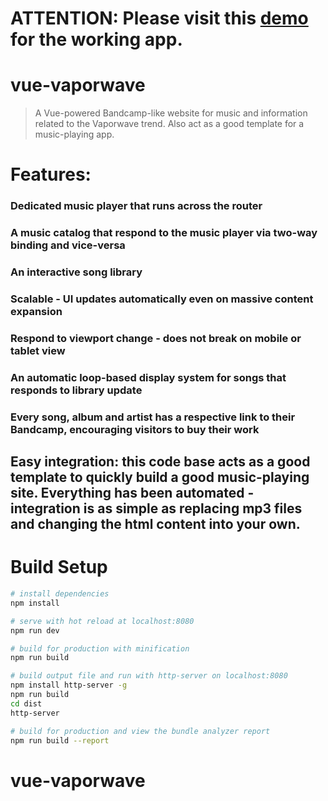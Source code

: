 # ATTENTION: Please visit this [demo](https://project-helios-95771.firebaseapp.com/) for the working app.

# vue-vaporwave

> A Vue-powered Bandcamp-like website for music and information related to the Vaporwave trend. Also act as a good template for a music-playing app.

# Features:

### Dedicated music player that runs across the router

### A music catalog that respond to the music player via two-way binding and vice-versa

### An interactive song library

### Scalable - UI updates automatically even on massive content expansion

### Respond to viewport change - does not break on mobile or tablet view

### An automatic loop-based display system for songs that responds to library update

### Every song, album and artist has a respective link to their Bandcamp, encouraging visitors to buy their work

## Easy integration: this code base acts as a good template to quickly build a good music-playing site. Everything has been automated - integration is as simple as replacing mp3 files and changing the html content into your own.

# Build Setup

``` bash
# install dependencies
npm install

# serve with hot reload at localhost:8080
npm run dev

# build for production with minification
npm run build

# build output file and run with http-server on localhost:8080
npm install http-server -g
npm run build
cd dist
http-server

# build for production and view the bundle analyzer report
npm run build --report
```

# vue-vaporwave
